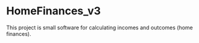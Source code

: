 # HomeFinances_v3
This project is small software for calculating incomes and outcomes (home finances).
